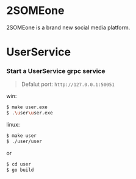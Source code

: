 # 2SOMEone
2SOMEone is a brand new social media platform.  

# UserService  
### Start a UserService grpc service  
> Defalut port: `http://127.0.0.1:50051`  

win:
```sh
$ make user.exe
$ .\user\user.exe
```  
linux:
```sh
$ make user
$ ./user/user
```  
or  
```sh  
$ cd user
$ go build
```  
